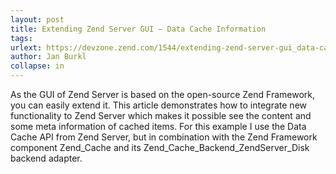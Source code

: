 ```yaml
---
layout: post
title: Extending Zend Server GUI – Data Cache Information
tags: 
urlext: https://devzone.zend.com/1544/extending-zend-server-gui_data-cache-information/
author: Jan Burkl
collapse: in
---
```

As the GUI of Zend Server is based on the open-source Zend Framework, you can easily extend it. This article demonstrates how to integrate new functionality to Zend Server which makes it possible see the content and some meta information of cached items.
For this example I use the Data Cache API from Zend Server, but in combination with the Zend Framework component Zend_Cache and its Zend_Cache_Backend_ZendServer_Disk backend adapter.
